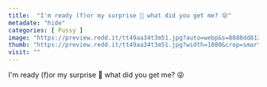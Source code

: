 ```yaml
---
title:  "I'm ready (f)or my surprise 🙈 what did you get me? 😝"
metadate: "hide"
categories: [ Pussy ]
image: "https://preview.redd.it/tt49aa34t3m51.jpg?auto=webp&s=8088dd8136996463bf55d145e0edaa1103165e48"
thumb: "https://preview.redd.it/tt49aa34t3m51.jpg?width=1080&crop=smart&auto=webp&s=9b10426332a18d02efb184e703c9fd368ea5cfe0"
visit: ""
---
```

I'm ready (f)or my surprise 🙈 what did you get me? 😝
